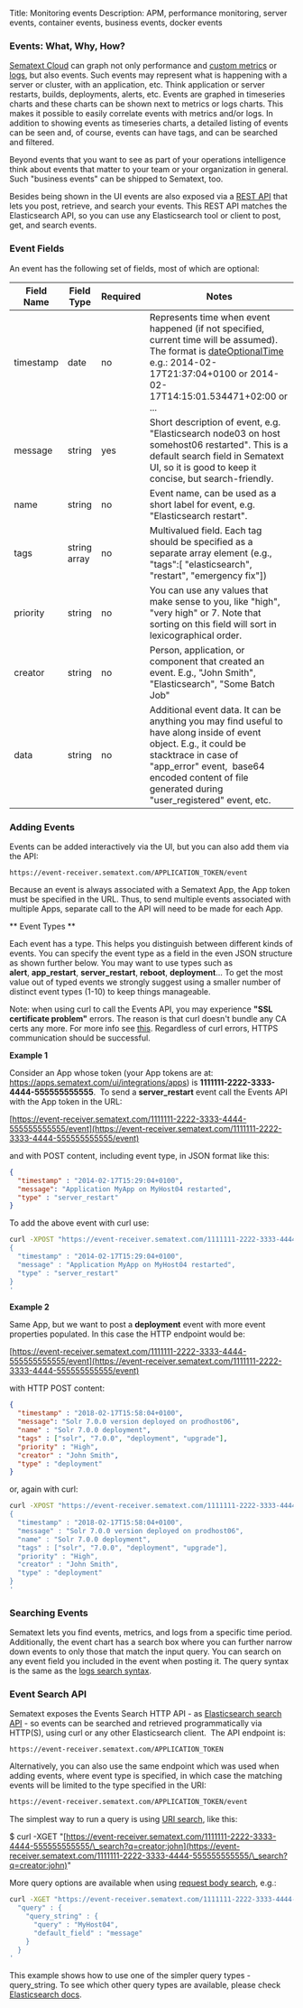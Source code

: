 Title: Monitoring events 
Description: APM, performance monitoring, server events, container events, business events, docker events

### Events: What, Why, How?

[Sematext Cloud](http://sematext.com/cloud/) can graph not only
performance and [custom metrics](/monitoring/custom-metrics) or
[logs](/logs), but also events. Such events may represent what is
happening with a server or cluster, with an application, etc.  Think
application or server restarts, builds, deployments, alerts, etc.
Events are graphed in timeseries charts and these charts can be shown
next to metrics or logs charts. This makes it possible to easily
correlate events with metrics and/or logs. In addition to showing
events as timeseries charts, a detailed listing of events can be seen
and, of course, events can have tags, and can be searched and
filtered.

Beyond events that you want to see as part of your operations
intelligence think about events that matter to your team or your
organization in general.  Such "business events" can be shipped to
Sematext, too.

Besides being shown in the UI events are also exposed via a [REST API](../api)
that lets you post, retrieve, and search your events. This REST API
matches the Elasticsearch API, so you can use any Elasticsearch tool
or client to post, get, and search events.

### Event Fields

An event has the following set of fields, most of which are optional:

<table>
<thead>
<tr class="header">
<th>Field Name</th>
<th>Field Type</th>
<th>Required</th>
<th>Notes</th>
</tr>
</thead>
<tbody>
<tr class="odd">
<td>timestamp</td>
<td>date</td>
<td>no</td>
<td>Represents time when event happened (if not specified, current time will be assumed). The format is <a href="http://joda-time.sourceforge.net/api-release/org/joda/time/format/ISODateTimeFormat.html#dateOptionalTimeParser" class="external-link">dateOptionalTime</a> e.g.: <span>2014-02-17T21:37:04+0100 or </span><span class="jsonPretty-string">2014-02-17T14:15:01.534471+02:00 or ...<br />
</span></td>
</tr>
<tr class="even">
<td>message</td>
<td>string</td>
<td>yes</td>
<td>Short description of event, e.g. &quot;Elasticsearch node03 on host somehost06 restarted&quot;. This is a default search field in Sematext UI, so it is good to keep it concise, but search-friendly.</td>
</tr>
<tr class="odd">
<td>name</td>
<td>string</td>
<td>no</td>
<td>Event name, can be used as a short label for event, e.g. &quot;Elasticsearch restart&quot;.</td>
</tr>
<tr class="even">
<td>tags</td>
<td>string array</td>
<td>no</td>
<td>Multivalued field. Each tag should be specified as a separate array element (e.g., &quot;tags&quot;:[ &quot;elasticsearch&quot;, &quot;restart&quot;, &quot;emergency fix&quot;])</td>
</tr>
<tr class="odd">
<td>priority</td>
<td>string</td>
<td>no</td>
<td>You can use any values that make sense to you, like &quot;high&quot;, &quot;very high&quot; or 7. Note that sorting on this field will sort in lexicographical order.</td>
</tr>
<tr class="even">
<td>creator</td>
<td>string</td>
<td>no</td>
<td>Person, application, or component that created an event. E.g., &quot;John Smith&quot;, &quot;Elasticsearch&quot;, &quot;Some Batch Job&quot;</td>
</tr>
<tr class="odd">
<td>data</td>
<td>string</td>
<td>no</td>
<td>Additional event data. It can be anything you may find useful to have along inside of event object. E.g., it could be stacktrace in case of &quot;app_error&quot; event,  base64 encoded content of file generated during &quot;user_registered&quot; event, etc.</td>
</tr>
</tbody>
</table>

### Adding Events

Events can be added interactively via the UI, but you can also add them via the API:

```
https://event-receiver.sematext.com/APPLICATION_TOKEN/event
```

Because an event is always associated with a Sematext App, the App token must be specified in the URL. Thus, to send
multiple events associated with multiple Apps, separate call to
the API will need to be made for each App.  

** Event Types **

Each event has a type.  This helps you distinguish between different kinds of events.
You can specify the event type as a field in the even JSON structure as shown further below.
You may want to use types such as
**alert**, **app\_restart**, **server\_restart**, **reboot**, **deployment**...
To get the most value out of typed events we strongly suggest using a smaller number of distinct
event types (1-10) to keep things manageable.

Note: when using curl to call the Events API, you may experience **"SSL certificate
problem"** errors. The reason is that curl doesn't bundle any CA certs
any more.  For more info see
[this](http://curl.haxx.se/docs/sslcerts.html). Regardless of curl
errors, HTTPS communication should be successful.

**Example 1**

Consider an App whose token (your App tokens are at:
<https://apps.sematext.com/ui/integrations/apps>) is
**1111111-2222-3333-4444-555555555555**.  To send
a **server\_restart** event call the Events API with the App token in the URL:

[https://event-receiver.sematext.com/1111111-2222-3333-4444-555555555555/event](https://event-receiver.sematext.com/1111111-2222-3333-4444-555555555555/event)

and with POST content, including event type, in JSON format like this:

``` JSON
{
  "timestamp" : "2014-02-17T15:29:04+0100",
  "message": "Application MyApp on MyHost04 restarted",
  "type" : "server_restart"
}
```

To add the above event with curl use: 

``` bash
curl -XPOST "https://event-receiver.sematext.com/1111111-2222-3333-4444-555555555555/event" -d '
{
  "timestamp" : "2014-02-17T15:29:04+0100",
  "message" : "Application MyApp on MyHost04 restarted",
  "type" : "server_restart"
}
'
```

**Example 2**

Same App, but we want to post a **deployment** event with more event properties populated. In this case the HTTP endpoint would be:

[https://event-receiver.sematext.com/1111111-2222-3333-4444-555555555555/event](https://event-receiver.sematext.com/1111111-2222-3333-4444-555555555555/event)

with HTTP POST content:

``` JSON
{
  "timestamp" : "2018-02-17T15:58:04+0100",
  "message": "Solr 7.0.0 version deployed on prodhost06",
  "name" : "Solr 7.0.0 deployment",
  "tags" : ["solr", "7.0.0", "deployment", "upgrade"],
  "priority" : "High",
  "creator" : "John Smith",
  "type" : "deployment"
}
```

or, again with curl:

``` bash
curl -XPOST "https://event-receiver.sematext.com/1111111-2222-3333-4444-555555555555/event" -d '
{
  "timestamp" : "2018-02-17T15:58:04+0100",
  "message" : "Solr 7.0.0 version deployed on prodhost06",
  "name" : "Solr 7.0.0 deployment",
  "tags" : ["solr", "7.0.0", "deployment", "upgrade"],
  "priority" : "High",
  "creator" : "John Smith",
  "type" : "deployment"
}
'
```

### Searching Events

Sematext lets you find events, metrics, and logs from a specific
time period. Additionally, the event chart has a search box where you
can further narrow down events to only those that match the input query.
You can search on any event field you included in the event when posting
it.  The query syntax is the same as the [logs search syntax](/logs/search-syntax/).

### Event Search API

Sematext exposes the Events Search HTTP API - as [Elasticsearch search API](http://www.elasticsearch.org/guide/en/elasticsearch/reference/current/query-dsl.html) - so
events can be searched and retrieved programmatically via
HTTP(S), using curl or any other Elasticsearch client.  The API endpoint
is:

```
https://event-receiver.sematext.com/APPLICATION_TOKEN
```

Alternatively, you can also use the same endpoint which was used when
adding events, where event type is specified, in which case the matching
events will be limited to the type specified in the URI:

``` bash
https://event-receiver.sematext.com/APPLICATION_TOKEN/event
```

The simplest way to run a query is using [URI search](http://www.elasticsearch.org/guide/en/elasticsearch/reference/current/search-uri-request.html),
like this:

$ curl -XGET
"[https://event-receiver.sematext.com/1111111-2222-3333-4444-555555555555/\_search?q=creator:john](https://event-receiver.sematext.com/1111111-2222-3333-4444-555555555555/\_search?q=creator:john)"

More query options are available when using [request body search](http://www.elasticsearch.org/guide/en/elasticsearch/reference/current/search-request-body.html),
e.g.:

``` bash
curl -XGET "https://event-receiver.sematext.com/1111111-2222-3333-4444-555555555555/_search" -d '
  "query" : {
    "query_string" : {
      "query" : "MyHost04",
      "default_field" : "message"
    }
  } 
'
```

This example shows how to use one of the simpler query types -
query\_string. To see which other query types are available, please
check [Elasticsearch docs](http://www.elasticsearch.org/guide/en/elasticsearch/reference/current/query-dsl.html).
